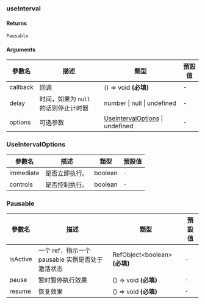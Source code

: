 ### useInterval

#### Returns
`Pausable`

#### Arguments
|參數名|描述|類型|預設值|
|---|---|---|---|
|callback|回调|() => void  **(必填)**|-|
|delay|时间，如果为 `null` 的话则停止计时器|number \| null \| undefined |-|
|options|可选参数|[UseIntervalOptions](#useintervaloptions) \| undefined |-|

### UseIntervalOptions

|參數名|描述|類型|預設值|
|---|---|---|---|
|immediate|是否立即执行。|boolean |`-`|
|controls|是否控制执行。|boolean |`-`|

### Pausable

|參數名|描述|類型|預設值|
|---|---|---|---|
|isActive|一个 ref，指示一个 pausable 实例是否处于激活状态|RefObject&lt;boolean&gt;  **(必填)**|`-`|
|pause|暂时暂停执行效果|() => void  **(必填)**|`-`|
|resume|恢复效果|() => void  **(必填)**|`-`|